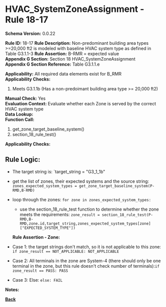 # HVAC_SystemZoneAssignment - Rule 18-17 
**Schema Version:** 0.0.22  

**Rule ID:** 18-17
**Rule Description:** Non-predominant building area types >=20,000 ft2 is modeled with baseline HVAC system type as defined in Table G3.1.1-3
**Rule Assertion:** B-RMR = expected value  
**Appendix G Section:** Section 18 HVAC_SystemZoneAssignment  
**Appendix G Section Reference:** Table G3.1.1.e

**Applicability:** All required data elements exist for B_RMR  
**Applicability Checks:**  

1. Meets G3.1.1b (Has a non-predoimant building area type >= 20,000 ft2)

**Manual Check:** Yes  
**Evaluation Context:** Evaluate whether each Zone is served by the correct HVAC system type  
**Data Lookup:**   
**Function Call:** 

1. get_zone_target_baseline_system()
2. section_18_rule_test()


**Applicability Checks:**

## Rule Logic:  
- The target string is: `target_string = "G3_1_1b"
- get the list of zones, their expected systems and the source string: `zones_expected_system_types = get_zone_target_baseline_system(P-RMD,B-RMD)`

- loop through the zones: `for zone in zones_expected_system_types:`
	- use the section_18_rule_test function to determine whether the zone meets the requirements: `zone_result = section_18_rule_test(P-RMD,B-RMD,zone.id,target_string,zones_expected_system_types[zone]["EXPECTED_SYSTEM_TYPE"])`


  **Rule Assertion - Zone:**

 - Case 1: the target strings don't match, so it is not applicable to this zone: `if zone_result == NOT_APPLICABLE: NOT_APPLICABLE`
  - Case 2: All terminals in the zone are System-4 (there should only be one terminal in the zone, but this rule doesn't check number of terminals):`if zone_result == PASS: PASS`

  - Case 3: Else: `else: FAIL`

**Notes:**

**[Back](../_toc.md)**
